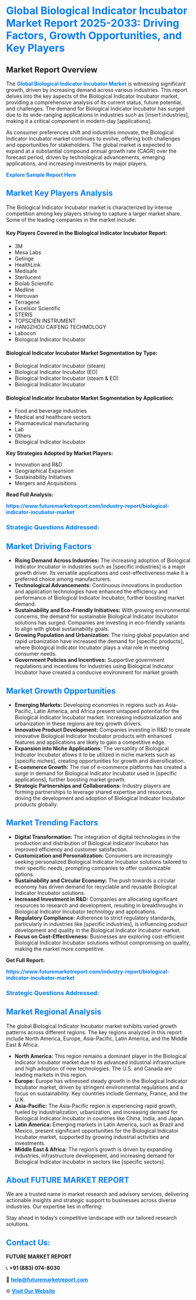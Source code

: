 <h1 style="color: #007BFF;">Global Biological Indicator Incubator Market Report 2025-2033: Driving Factors, Growth Opportunities, and Key Players</h1>

<section id="overview">
<h2>Market Report Overview</h2>
<p>The <a href="https://www.futuremarketreport.com/industry-report/biological-indicator-incubator-market" style="color: #007BFF; text-decoration: none;"><strong>Global Biological Indicator Incubator Market</strong></a> is witnessing significant growth, driven by increasing demand across various industries. This report delves into the key aspects of the Biological Indicator Incubator market, providing a comprehensive analysis of its current status, future potential, and challenges. The demand for Biological Indicator Incubator has surged due to its wide-ranging applications in industries such as [insert industries], making it a critical component in modern-day [applications].</p>
<p>As consumer preferences shift and industries innovate, the Biological Indicator Incubator market continues to evolve, offering both challenges and opportunities for stakeholders. The global market is expected to expand at a substantial compound annual growth rate (CAGR) over the forecast period, driven by technological advancements, emerging applications, and increasing investments by major players.</p>
</section>

<section id="overview">
<p><a href="https://www.futuremarketreport.com/request-sample/reportId=110307" style="color: #007BFF; text-decoration: none;"><strong>Explore Sample Report Here</strong></a></p>
</section>

<section id="key-players">
<h2 style="color: #007BFF;">Market Key Players Analysis</h2>
<p>The Biological Indicator Incubator market is characterized by intense competition among key players striving to capture a larger market share. Some of the leading companies in the market include:</p>
<h4>Key Players Covered in the Biological Indicator Incubator Report:</h4>
<ul><li>3M</li><li>Mesa Labs</li><li>Getinge</li><li>HealthLink</li><li>Medisafe</li><li>Sterilucent</li><li>Biolab Scientific</li><li>Medline</li><li>Hercuvan</li><li>Terragene</li><li>Excelsior Scientific</li><li>STERIS</li><li>TOPSCIEN INSTRUMENT</li><li>HANGZHOU CAIFENG TECHMOLOGY</li><li>Labocon</li><li>Biological Indicator Incubator</li></ul>
<h4>Biological Indicator Incubator Market Segmentation by Type:</h4>
<ul><li>Biological Indicator Incubator (steam)</li><li>Biological Indicator Incubator (EO)</li><li>Biological Indicator Incubator (steam &amp; EO)</li><li>Biological Indicator Incubator</li></ul>

<h4>Biological Indicator Incubator Market Segmentation by Application:</h4>
<ul><li>Food and beverage industries</li><li>Medical and healthcare sectors</li><li>Pharmaceutical manufacturing</li><li>Lab</li><li>Others</li><li>Biological Indicator Incubator</li></ul>
<p><strong>Key Strategies Adopted by Market Players:</strong></p>
<ul>
<li>Innovation and R&D</li>
<li>Geographical Expansion</li>
<li>Sustainability Initiatives</li>
<li>Mergers and Acquisitions</li>
</ul>
</section>

<section>
<p><strong>Read Full Analysis: </strong></p><a href="https://www.futuremarketreport.com/industry-report/biological-indicator-incubator-market" style="color: #007BFF; text-decoration: none;"><strong>https://www.futuremarketreport.com/industry-report/biological-indicator-incubator-market</strong></a>
<h3 style="color: #007BFF;">Strategic Questions Addressed:</h3>
</section>

<section id="driving-factors">
<h2 style="color: #007BFF;">Market Driving Factors</h2>
<ul>
<li><strong>Rising Demand Across Industries:</strong> The increasing adoption of Biological Indicator Incubator in industries such as [specific industries] is a major growth driver. Its versatile applications and cost-effectiveness make it a preferred choice among manufacturers.</li>
<li><strong>Technological Advancements:</strong> Continuous innovations in production and application technologies have enhanced the efficiency and performance of Biological Indicator Incubator, further boosting market demand.</li>
<li><strong>Sustainability and Eco-Friendly Initiatives:</strong> With growing environmental concerns, the demand for sustainable Biological Indicator Incubator solutions has surged. Companies are investing in eco-friendly variants to align with global sustainability goals.</li>
<li><strong>Growing Population and Urbanization:</strong> The rising global population and rapid urbanization have increased the demand for [specific products], where Biological Indicator Incubator plays a vital role in meeting consumer needs.</li>
<li><strong>Government Policies and Incentives:</strong> Supportive government regulations and incentives for industries using Biological Indicator Incubator have created a conducive environment for market growth.</li>
</ul>
</section>

<section id="growth-opportunities">
<h2 style="color: #007BFF;">Market Growth Opportunities</h2>
<ul>
<li><strong>Emerging Markets:</strong> Developing economies in regions such as Asia-Pacific, Latin America, and Africa present untapped potential for the Biological Indicator Incubator market. Increasing industrialization and urbanization in these regions are key growth drivers.</li>
<li><strong>Innovative Product Development:</strong> Companies investing in R&D to create innovative Biological Indicator Incubator products with enhanced features and applications are likely to gain a competitive edge.</li>
<li><strong>Expansion into Niche Applications:</strong> The versatility of Biological Indicator Incubator allows it to be utilized in niche markets such as [specific niches], creating opportunities for growth and diversification.</li>
<li><strong>E-commerce Growth:</strong> The rise of e-commerce platforms has created a surge in demand for Biological Indicator Incubator used in [specific applications], further boosting market growth.</li>
<li><strong>Strategic Partnerships and Collaborations:</strong> Industry players are forming partnerships to leverage shared expertise and resources, driving the development and adoption of Biological Indicator Incubator products globally.</li>
</ul>
</section>

<section id="trending-factors">
<h2 style="color: #007BFF;">Market Trending Factors</h2>
<ul>
<li><strong>Digital Transformation:</strong> The integration of digital technologies in the production and distribution of Biological Indicator Incubator has improved efficiency and customer satisfaction.</li>
<li><strong>Customization and Personalization:</strong> Consumers are increasingly seeking personalized Biological Indicator Incubator solutions tailored to their specific needs, prompting companies to offer customizable options.</li>
<li><strong>Sustainability and Circular Economy:</strong> The push towards a circular economy has driven demand for recyclable and reusable Biological Indicator Incubator solutions.</li>
<li><strong>Increased Investment in R&D:</strong> Companies are allocating significant resources to research and development, resulting in breakthroughs in Biological Indicator Incubator technology and applications.</li>
<li><strong>Regulatory Compliance:</strong> Adherence to strict regulatory standards, particularly in industries like [specific industries], is influencing product development and quality in the Biological Indicator Incubator market.</li>
<li><strong>Focus on Cost-Effectiveness:</strong> Businesses are exploring cost-efficient Biological Indicator Incubator solutions without compromising on quality, making the market more competitive.</li>
</ul>
</section>

<section>
<p><strong>Get Full Report: </strong></p><a href="https://www.futuremarketreport.com/industry-report/biological-indicator-incubator-market" style="color: #007BFF; text-decoration: none;"><strong>https://www.futuremarketreport.com/industry-report/biological-indicator-incubator-market</strong></a>
<h3 style="color: #007BFF;">Strategic Questions Addressed:</h3>
</section>


<section id="regional-analysis">
<h2 style="color: #007BFF;">Market Regional Analysis</h2>
<p>The global Biological Indicator Incubator market exhibits varied growth patterns across different regions. The key regions analyzed in this report include North America, Europe, Asia-Pacific, Latin America, and the Middle East & Africa:</p>
<ul>
<li><strong>North America:</strong> This region remains a dominant player in the Biological Indicator Incubator market due to its advanced industrial infrastructure and high adoption of new technologies. The U.S. and Canada are leading markets in this region.</li>
<li><strong>Europe:</strong> Europe has witnessed steady growth in the Biological Indicator Incubator market, driven by stringent environmental regulations and a focus on sustainability. Key countries include Germany, France, and the U.K.</li>
<li><strong>Asia-Pacific:</strong> The Asia-Pacific region is experiencing rapid growth, fueled by industrialization, urbanization, and increasing demand for Biological Indicator Incubator in countries like China, India, and Japan.</li>
<li><strong>Latin America:</strong> Emerging markets in Latin America, such as Brazil and Mexico, present significant opportunities for the Biological Indicator Incubator market, supported by growing industrial activities and investments.</li>
<li><strong>Middle East & Africa:</strong> The region’s growth is driven by expanding industries, infrastructure development, and increasing demand for Biological Indicator Incubator in sectors like [specific sectors].</li>
</ul>
</section>

<footer>
<h2 style="color: #007BFF;">About FUTURE MARKET REPORT</h2>
<p>We are a trusted name in market research and advisory services, delivering actionable insights and strategic support to businesses across diverse industries. Our expertise lies in offering:</p>

<p>Stay ahead in today’s competitive landscape with our tailored research solutions.</p>

<h2 style="color: #007BFF;">Contact Us:</h2>
<p><strong>FUTURE MARKET REPORT</strong></p>
<p>📞 <strong>+91 (883) 074-8030</strong></p>
<p>📧 <strong><a href="mailto:help@futuremarketreport.com" style="color: #007BFF;">help@futuremarketreport.com</a></strong></p>
<p>🌐 <strong><a href="https://www.futuremarketreport.com/" style="color: #007BFF;">Visit Our Website</a></strong></p>
</footer>
